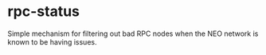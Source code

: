 # rpc-status

Simple mechanism for filtering out bad RPC nodes when the NEO network is known to be having issues.
